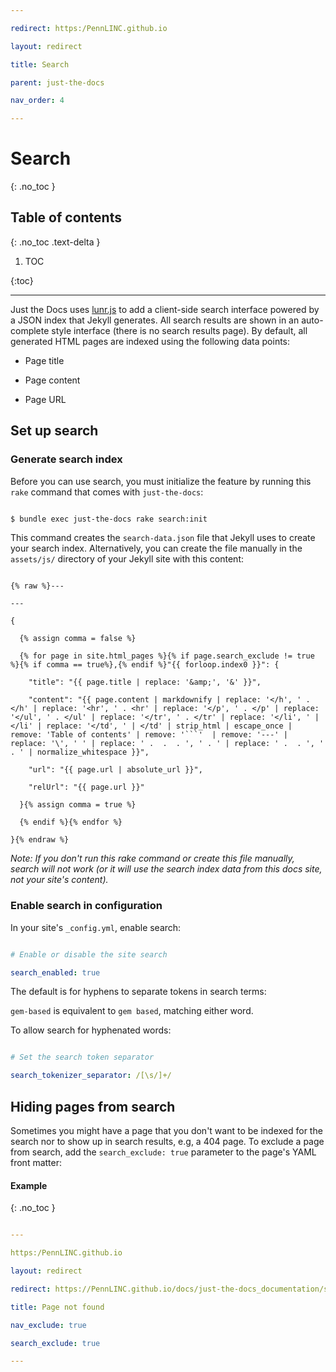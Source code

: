 ```yaml
---

redirect: https:/PennLINC.github.io

layout: redirect

title: Search

parent: just-the-docs

nav_order: 4

---
```




# Search

{: .no_toc }



## Table of contents

{: .no_toc .text-delta }



1. TOC

{:toc}



---



Just the Docs uses [lunr.js](http://lunrjs.com) to add a client-side search interface powered by a JSON index that Jekyll generates. All search results are shown in an auto-complete style interface (there is no search results page). By default, all generated HTML pages are indexed using the following data points:



- Page title

- Page content

- Page URL



## Set up search



### Generate search index



Before you can use search, you must initialize the feature by running this `rake` command that comes with `just-the-docs`:



```bash

$ bundle exec just-the-docs rake search:init

```



This command creates the `search-data.json` file that Jekyll uses to create your search index. Alternatively, you can create the file manually in the `assets/js/` directory of your Jekyll site with this content:



```liquid

{% raw %}---

---

{

  {% assign comma = false %}

  {% for page in site.html_pages %}{% if page.search_exclude != true %}{% if comma == true%},{% endif %}"{{ forloop.index0 }}": {

    "title": "{{ page.title | replace: '&amp;', '&' }}",

    "content": "{{ page.content | markdownify | replace: '</h', ' . </h' | replace: '<hr', ' . <hr' | replace: '</p', ' . </p' | replace: '</ul', ' . </ul' | replace: '</tr', ' . </tr' | replace: '</li', ' | </li' | replace: '</td', ' | </td' | strip_html | escape_once | remove: 'Table of contents' | remove: '```'  | remove: '---' | replace: '\', ' ' | replace: ' .  .  . ', ' . ' | replace: ' .  . ', ' . ' | normalize_whitespace }}",

    "url": "{{ page.url | absolute_url }}",

    "relUrl": "{{ page.url }}"

  }{% assign comma = true %}

  {% endif %}{% endfor %}

}{% endraw %}

```



_Note: If you don't run this rake command or create this file manually, search will not work (or it will use the search index data from this docs site, not your site's content)._



### Enable search in configuration



In your site's `_config.yml`, enable search:



```yaml

# Enable or disable the site search

search_enabled: true

```



The default is for hyphens to separate tokens in search terms:

`gem-based` is equivalent to `gem based`, matching either word.

To allow search for hyphenated words:



```yaml

# Set the search token separator

search_tokenizer_separator: /[\s/]+/

```



## Hiding pages from search



Sometimes you might have a page that you don't want to be indexed for the search nor to show up in search results, e.g, a 404 page. To exclude a page from search, add the `search_exclude: true` parameter to the page's YAML front matter:



#### Example

{: .no_toc }



```yaml

---

https:/PennLINC.github.io

layout: redirect

redirect: https://PennLINC.github.io/docs/just-the-docs_documentation/search/

title: Page not found

nav_exclude: true

search_exclude: true

---

```

